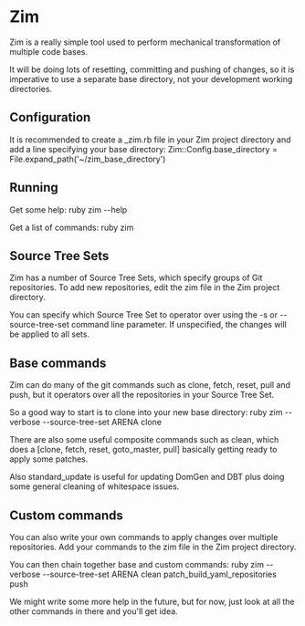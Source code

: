 # Zim

Zim is a really simple tool used to perform mechanical transformation of multiple code bases.

It will be doing lots of resetting, committing and pushing of changes, so it is imperative to use a separate base
directory, not your development working directories.

## Configuration

It is recommended to create a _zim.rb file in your Zim project directory and add a line specifying your base directory:
Zim::Config.base_directory = File.expand_path('~/zim_base_directory')

## Running

Get some help:
ruby zim --help

Get a list of commands:
ruby zim

## Source Tree Sets

Zim has a number of Source Tree Sets, which specify groups of Git repositories. To add new repositories, edit the
zim file in the Zim project directory.

You can specify which Source Tree Set to operator over using the -s or --source-tree-set command line parameter. If
unspecified, the changes will be applied to all sets.

## Base commands

Zim can do many of the git commands such as clone, fetch, reset, pull and push, but it operators over all the repositories
in your Source Tree Set.

So a good way to start is to clone into your new base directory:
ruby zim --verbose --source-tree-set ARENA clone

There are also some useful composite commands such as clean, which does a [clone, fetch, reset, goto_master, pull]
basically getting ready to apply some patches.

Also standard_update is useful for updating DomGen and DBT plus doing some general cleaning of whitespace issues.

## Custom commands

You can also write your own commands to apply changes over multiple repositories. Add your commands to the zim file
in the Zim project directory.

You can then chain together base and custom commands:
ruby zim --verbose --source-tree-set ARENA clean patch_build_yaml_repositories push

We might write some more help in the future, but for now, just look at all the other commands in there and you'll get
idea.